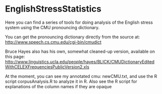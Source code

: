 # EnglishStressStatistics
Here you can find a series of tools for doing analysis of the English stress system using the CMU pronouncing dictionary.

You can get the pronouncing dictionary directly from the source at:
http://www.speech.cs.cmu.edu/cgi-bin/cmudict

Bruce Hayes also has his own, somewhat cleaned-up version, available on this page:
http://www.linguistics.ucla.edu/people/hayes/BLICK/CMUDictionaryEditedWithCELEXFrequenciesPublicVersion2.xls

At the moment, you can see my annotated cmu: newCMU.txt, and use the R script corpusAnalysis.R to analyze it in R.  Also see the R script for explanations of the column names if they are opaque
